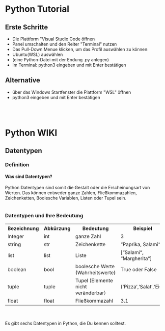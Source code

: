 # Python Tutorial
## Erste Schritte
- Die Plattform "Visual Studio Code öffnen
- Panel umschalten und den Reiter "Terminal" nutzen
-  Das Pull-Down Menue klicken, um das Profil auswählen zu können
- Ubuntu(WSL) auswählen
- (eine Python-Datei mit der Endung .py anlegen)
- Im Terminal: python3 eingeben und mit Enter bestätigen

## Alternative
- über das Windows Startfenster die Plattform "WSL" öffnen
- python3 eingeben und mit Enter bestätigen
<br></br>
<br></br>
# Python WIKI
## Datentypen
### Definition
#### Was sind Datentypen?
Python Datentypen sind somit die Gestalt oder die Erscheinungsart von Werten. Das können entweder ganze Zahlen, Fließkommazahlen, Zeichenketten, Boolesche Variablen, Listen oder Tupel sein.
<br></br>
### Datentypen und Ihre Bedeutung

<table style="width:100%">
 <tr>
   <th>Bezeichnung</th>
   <th>Abkürzung</th>
   <th>Bedeutung</th>
   <th>Beispiel</th>
 </tr>
 <tr>
   <td>Integer</td>
   <td>int</td>
   <td>ganze Zahl</td>
   <td>3</td>
 </tr>
  <tr>
   <td>string</td>
   <td>str</td>
   <td>Zeichenkette</td>
   <td>“Paprika, Salami“</td>
  </tr>
  <tr>
   <td>list</td>
   <td>list</td>
   <td>Liste</td>
   <td>[“Salami“, “Margherita“]</td>
  </tr>
  <tr>
   <td>boolean</td>
   <td>bool</td>
   <td>boolesche Werte (Wahrheitswerte)</td>
   <td>True oder False</td>
  </tr>
   <tr>
   <td>tuple</td>
   <td>tuple</td>
   <td>Tupel (Elemente nicht veränderbar)</td>
   <td>(‘Pizza‘,‘Salat‘,‘Eis‘)</td>
  </tr>
    <tr>
   <td>float</td>
   <td>float</td>
   <td>Fließkommazahl</td>
   <td>3.1</td>
  </tr>
</table>
<br></br> Es gibt sechs Datentypen in Python, die Du kennen solltest.